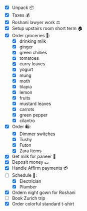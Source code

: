 
- [X] Unpack 📦
- [X] Taxes 💰
- [X] Roshani lawyer work ⚖️
- [X] Setup upstairs room short term 🏠
- [X] Order groceries 🛒:
    - [X] drinking milk
    - [X] ginger
    - [X] green chillies
    - [X] tomatoes
    - [X] curry leaves
    - [X] yogurt
    - [X] mung
    - [X] moth
    - [X] tilapia
    - [X] lemon
    - [X] fruits
    - [X] mustard leaves
    - [X] carrots
    - [X] green pepper
    - [X] cilantro
- [X] Order 🛍️:
    - [X] Dimmer switches
    - [X] Tushy
    - [X] Futon
    - [X] Zara Items
- [X] Get milk for paneer 🍼
- [X] Deposit money 💵
- [X] Handle Affirm payments 💳
- [ ] Schedule 📅:
    - [X] Electrician
    - [X] Plumber
- [X] Ordern night gown for Roshani
- [ ] Book Zurich trip
- [X] Order colorful standard t-shirt
